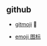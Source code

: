 ## github

- [gitmoji](https://gitmoji.carloscuesta.me/) :art:

- [emoji 图标](https://github.com/scotch-io/All-Github-Emoji-Icons)